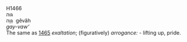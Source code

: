 H1466  
גּוה  
גֵּוָה ‎ gêvâh  
*gay-vaw‘*  
The same as [1465](h1465) *exaltation*; (figuratively) *arrogance: -*
lifting up, pride.  
